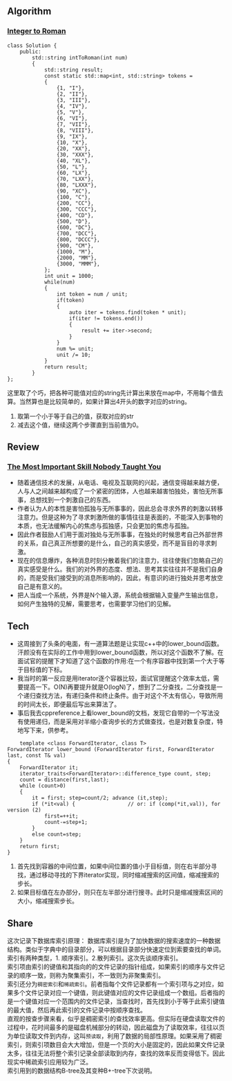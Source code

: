 ## Algorithm
### [Integer to Roman](https://leetcode.com/problems/integer-to-roman/description/)
```
class Solution {
    public:
        std::string intToRoman(int num) 
        {
            std::string result;
            const static std::map<int, std::string> tokens = 
            {
                {1, "I"},
                {2, "II"},
                {3, "III"},
                {4, "IV"},
                {5, "V"},
                {6, "VI"},
                {7, "VII"},
                {8, "VIII"},
                {9, "IX"},
                {10, "X"},
                {20, "XX"},
                {30, "XXX"},
                {40, "XL"},
                {50, "L"},
                {60, "LX"},
                {70, "LXX"},
                {80, "LXXX"},
                {90, "XC"},
                {100, "C"},
                {200, "CC"},
                {300, "CCC"},
                {400, "CD"},
                {500, "D"},
                {600, "DC"},
                {700, "DCC"},
                {800, "DCCC"},
                {900, "CM"},
                {1000, "M"},
                {2000, "MM"},
                {3000, "MMM"},
            };
            int unit = 1000;
            while(num)
            {
                int token = num / unit;
                if(token)
                {
                    auto iter = tokens.find(token * unit);
                    if(iter != tokens.end())
                    {
                        result += iter->second;
                    }
                }
                num %= unit;
                unit /= 10;
            }
            return result;
        }
};
```
这里取了个巧，把各种可能值对应的string先计算出来放在map中，不用每个值去算。当然算也是比较简单的，如果计算出4开头的数字对应的string。
1. 取第一个小于等于自己的值，获取对应的str
2. 减去这个值，继续这两个步骤直到当前值为0。

## Review
### [The Most Important Skill Nobody Taught You](https://medium.com/personal-growth/the-most-important-skill-nobody-taught-you-9b162377ab77)
- 随着通信技术的发展，从电话、电视及互联网的兴起，通信变得越来越方便，人与人之间越来越构成了一个紧密的团体，人也越来越害怕独处，害怕无所事事，总想找到一个刺激自己的东西。
- 作者认为人的本性是害怕孤独与无所事事的，因此总会寻求外界的刺激以转移注意力。但是这种为了寻求刺激所做的事情往往是表面的，不能深入到事物的本质，也无法缓解内心的焦虑与孤独感，只会更加的焦虑与孤独。
-  因此作者鼓励人们用于面对独处与无所事事，在独处的时候思考自己外部世界的关系，自己真正所想要的是什么，自己的真实感受，而不是盲目的寻求刺激。
- 现在的信息爆炸，各种消息时刻分散着我们的注意力，往往使我们忽略自己的真实感受是什么。我们的对外界的态度、想法、思考其实往往并不是我们自身的，而是受我们接受到的消息所影响的，因此，有意识的进行独处并思考放空自己是有意义的。
- 把人当成一个系统，外界是N个输入源，系统会根据输入变量产生输出信息，如何产生独特的见解，需要思考，也需要学习他们的见解。

## Tech
- 这周接到了头条的电面，有一道算法题是让实现c++中的lower_bound函数。汗颜没有在实际的工作中用到lower_bound函数，所以对这个函数不了解。在面试官的提醒下才知道了这个函数的作用:在一个有序容器中找到第一个大于等于目标值的下标。
- 我当时的第一反应是用iterator逐个容器比较，面试官提醒这个效率太低，需要提高一下。O(N)再要提升就是O(logN)了，想到了二分查找，二分查找是一个递归查找方法，有递归条件和终止条件。由于对这个不太有信心，导致所用的时间太长，即便最后写出来算法了。
- 事后我去cppreference上看lower_bound的文档，发现它自带的一个写法没有使用递归，而是采用对半缩小查询步长的方式做查找，也是对数复杂度，特地写下来，供参考。
```
    template <class ForwardIterator, class T>
ForwardIterator lower_bound (ForwardIterator first, ForwardIterator last, const T& val)
{
    ForwardIterator it;
    iterator_traits<ForwardIterator>::difference_type count, step;
    count = distance(first,last);
    while (count>0)
    {
        it = first; step=count/2; advance (it,step);
        if (*it<val) {                 // or: if (comp(*it,val)), for version (2)
            first=++it;
            count-=step+1;
        }
        else count=step;
    }
    return first;
}
```
1. 首先找到容器的中间位置，如果中间位置的值小于目标值，则在右半部分寻找，通过移动寻找的下界iterator实现，同时缩减搜索的区间值，缩减搜索的步长。
2. 如果目标值在左办部分，则只在左半部分进行搜寻。此时只是缩减搜索区间的大小，缩减搜索步长。

## Share
这次记录下数据库索引原理：
数据库索引是为了加快数据的搜索速度的一种数据结构。类似于字典中的目录部分，可以根据目录部分快速定位到索要查找的单词。</br>
索引有两种类型，1. 顺序索引。2.散列索引。这次先谈顺序索引。</br>
索引项由索引的键值和其指向的的文件记录的指针组成，如果索引的顺序与文件记录的顺序一致，则称为聚集索引，不一致则为非聚集索引。</br>
索引还分为```稠密索引```和```稀疏索引```。前者指每个文件记录都有一个索引项与之对应，如果多个文件记录对应一个键值，则此键值对应的文件记录组成一个数组。后者指的是一个键值对应一个范围内的文件记录，当查找时，首先找到小于等于此索引键值的最大值，然后再此索引的文件记录中按顺序查找。</br>
直观的按查步骤来看，似乎是稠密索引的查找效率更高。但实际在硬盘读取文件的过程中，花时间最多的是磁盘机械部分的转动，因此磁盘为了读取效率，往往以页为单位读取文件到内存，这叫```预读取```，利用了数据的局部性原理。如果采用了稠密索引，则索引项数目会大大增加，但是一个页的大小是固定的，因此如果文件记录太多，往往无法将整个索引记录全部读取到内存，查找的效率反而变得低下。因此现实中稀疏索引应用较为广泛。</br>
索引用到的数据结构B-tree及其变种B+-tree下次说明。

